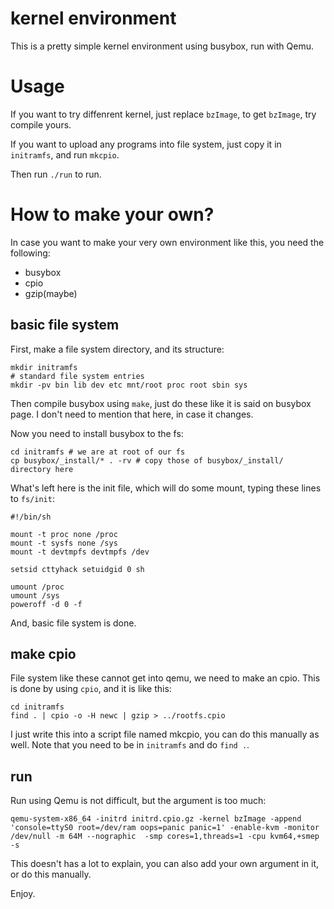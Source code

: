 # kernel environment
This is a pretty simple kernel environment using busybox, run with Qemu.

# Usage

If you want to try diffenrent kernel, just replace `bzImage`, to get `bzImage`, try compile yours.

If you want to upload any programs into file system, just copy it in `initramfs`, and run `mkcpio`.

Then run `./run` to run.

# How to make your own?

In case you want to make your very own environment like this, you need the following:
* busybox
* cpio
* gzip(maybe)

## basic file system
First, make a file system directory, and its structure:
```
mkdir initramfs
# standard file system entries
mkdir -pv bin lib dev etc mnt/root proc root sbin sys
```

Then compile busybox using `make`, just do these like it is said on busybox page. I don't need to mention that here, in case it changes.

Now you need to install busybox to the fs:
```
cd initramfs # we are at root of our fs
cp busybox/_install/* . -rv # copy those of busybox/_install/ directory here
```

What's left here is the init file, which will do some mount, typing these lines to `fs/init`:
```
#!/bin/sh

mount -t proc none /proc
mount -t sysfs none /sys
mount -t devtmpfs devtmpfs /dev

setsid cttyhack setuidgid 0 sh

umount /proc
umount /sys
poweroff -d 0 -f
```

And, basic file system is done.

## make cpio
File system like these cannot get into qemu, we need to make an cpio. This is done by using `cpio`, and it is like this:
```
cd initramfs
find . | cpio -o -H newc | gzip > ../rootfs.cpio
```
I just write this into a script file named mkcpio, you can do this manually as well. Note that you need to be in `initramfs` and do `find .`.

## run
Run using Qemu is not difficult, but the argument is too much:
```
qemu-system-x86_64 -initrd initrd.cpio.gz -kernel bzImage -append 'console=ttyS0 root=/dev/ram oops=panic panic=1' -enable-kvm -monitor /dev/null -m 64M --nographic  -smp cores=1,threads=1 -cpu kvm64,+smep -s
```

This doesn't has a lot to explain, you can also add your own argument in it, or do this manually.

Enjoy.
